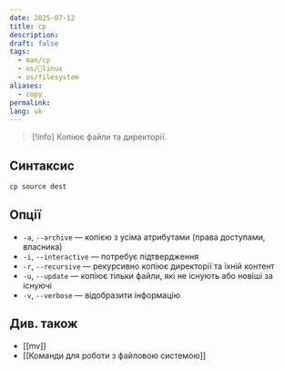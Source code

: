 ```yaml
---
date: 2025-07-12
title: cp
description: 
draft: false
tags:
  - man/cp
  - os/🐧linux
  - os/filesystem
aliases:
  - copy
permalink: 
lang: uk
---
```


> [!info] Копіює файли та директорії.

## Синтаксис

```bash
cp source dest
```

## Опції

- `-a`, `--archive` — копією з усіма атрибутами (права доступами, власника)
- `-i`, `--interactive` — потребує підтвердження
- `-r`, `--recursive` — рекурсивно копіює директорії та їхній контент
- `-u`, `--update` — копіює тільки файли, які не існують або новіші за існуючі
- `-v`, `--verbose` — відобразити інформацію

## Див. також

- [[mv]]
- [[Команди для роботи з файловою системою]]
